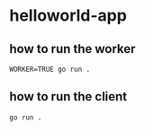 # helloworld-app

## how to run the worker
```
WORKER=TRUE go run .
```

## how to run the client
```
go run .
```
